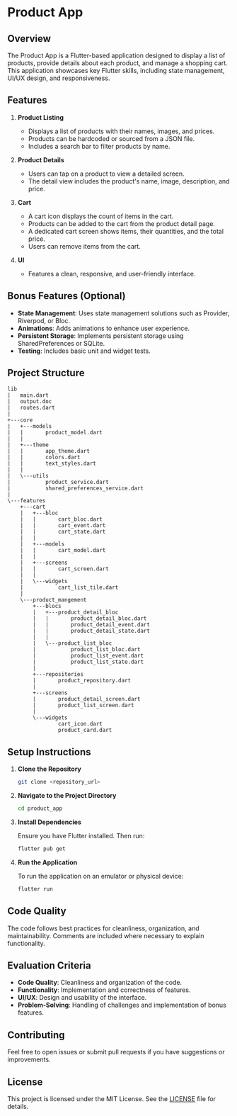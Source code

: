# Product App

## Overview

The Product App is a Flutter-based application designed to display a list of products, provide details about each product, and manage a shopping cart. This application showcases key Flutter skills, including state management, UI/UX design, and responsiveness.

## Features

1. **Product Listing**
   - Displays a list of products with their names, images, and prices.
   - Products can be hardcoded or sourced from a JSON file.
   - Includes a search bar to filter products by name.

2. **Product Details**
   - Users can tap on a product to view a detailed screen.
   - The detail view includes the product's name, image, description, and price.

3. **Cart**
   - A cart icon displays the count of items in the cart.
   - Products can be added to the cart from the product detail page.
   - A dedicated cart screen shows items, their quantities, and the total price.
   - Users can remove items from the cart.

4. **UI**
   - Features a clean, responsive, and user-friendly interface.

## Bonus Features (Optional)

- **State Management**: Uses state management solutions such as Provider, Riverpod, or Bloc.
- **Animations**: Adds animations to enhance user experience.
- **Persistent Storage**: Implements persistent storage using SharedPreferences or SQLite.
- **Testing**: Includes basic unit and widget tests.

## Project Structure

```
lib
|   main.dart
|   output.doc
|   routes.dart
|   
+---core
|   +---models
|   |       product_model.dart
|   |       
|   +---theme
|   |       app_theme.dart
|   |       colors.dart
|   |       text_styles.dart
|   |       
|   \---utils
|           product_service.dart
|           shared_preferences_service.dart
|           
\---features
    +---cart
    |   +---bloc
    |   |       cart_bloc.dart
    |   |       cart_event.dart
    |   |       cart_state.dart
    |   |       
    |   +---models
    |   |       cart_model.dart
    |   |       
    |   +---screens
    |   |       cart_screen.dart
    |   |       
    |   \---widgets
    |           cart_list_tile.dart
    |           
    \---product_mangement
        +---blocs
        |   +---product_detail_bloc
        |   |       product_detail_bloc.dart
        |   |       product_detail_event.dart
        |   |       product_detail_state.dart
        |   |       
        |   \---product_list_bloc
        |           product_list_bloc.dart
        |           product_list_event.dart
        |           product_list_state.dart
        |           
        +---repositories
        |       product_repository.dart
        |       
        +---screens
        |       product_detail_screen.dart
        |       product_list_screen.dart
        |       
        \---widgets
                cart_icon.dart
                product_card.dart
```

## Setup Instructions

1. **Clone the Repository**

   ```bash
   git clone <repository_url>
   ```

2. **Navigate to the Project Directory**

   ```bash
   cd product_app
   ```

3. **Install Dependencies**

   Ensure you have Flutter installed. Then run:

   ```bash
   flutter pub get
   ```

4. **Run the Application**

   To run the application on an emulator or physical device:

   ```bash
   flutter run
   ```

## Code Quality

The code follows best practices for cleanliness, organization, and maintainability. Comments are included where necessary to explain functionality.

## Evaluation Criteria

- **Code Quality**: Cleanliness and organization of the code.
- **Functionality**: Implementation and correctness of features.
- **UI/UX**: Design and usability of the interface.
- **Problem-Solving**: Handling of challenges and implementation of bonus features.

## Contributing

Feel free to open issues or submit pull requests if you have suggestions or improvements.

## License

This project is licensed under the MIT License. See the [LICENSE](LICENSE) file for details.